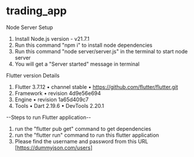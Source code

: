 # trading_app

Node Server Setup

1. Install Node.js version - v21.7.1
2. Run this command "npm i" to install node dependencies
3. Run this command "node server/server.js" in the terminal to start node server
4. You will get a "Server started" message in terminal

Flutter version Details

1. Flutter 3.7.12 • channel stable • https://github.com/flutter/flutter.git
2. Framework • revision 4d9e56e694
3. Engine • revision 1a65d409c7
4. Tools • Dart 2.19.6 • DevTools 2.20.1

--Steps to run Flutter application--

1. run the "flutter pub get" command to get dependencies
2. run the "flutter run" command to run this flutter application
3. Please find the username and password from this URL [https://dummyjson.com/users]

